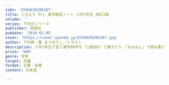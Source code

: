 ```yaml
---
isbn: '9784039206107'
title: となえて かく 漢字練習ノート 小学1年生 改訂2版
volume: ''
series: 下村式シリーズ
publisher: 偕成社
pubdate: '2019-02-05'
cover: 'https://cover.openbd.jp/9784039206107.jpg'
author: 下村昇／著 まつのりこ／イラスト
description: 小学1年生で習う漢字80字を「口唱法®」で書きとり、「おはなし」で読み書き練習。2020年度新学習指導要領準拠の改訂2版。
price: '800'
genre: 学参
target: 児童
format: 全集・双書
content: 日本語

---
```

